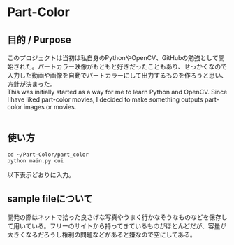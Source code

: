 # Part-Color

## 目的 / Purpose
このプロジェクトは当初は私自身のPythonやOpenCV、GitHubの勉強として開始された。パートカラー映像がもともと好きだったこともあり、せっかくなので入力した動画や画像を自動でパートカラーにして出力するものを作ろうと思い、方針が決まった。<br>
This was initially started as a way for me to learn Python and OpenCV. Since I have liked part-color movies, I decided to make something outputs part-color images or movies.<br>
<br>

## 使い方
```terminal
cd ~/Part-Color/part_color
python main.py cui
```
以下表示どおりに入力。

## sample fileについて
開発の際はネットで拾った良さげな写真やうまく行かなそうなものなどを保存して用いている。フリーのサイトから持ってきているものがほとんどだが、容量が大きくなるだろうし権利の問題などがあると嫌なので空にしてある。